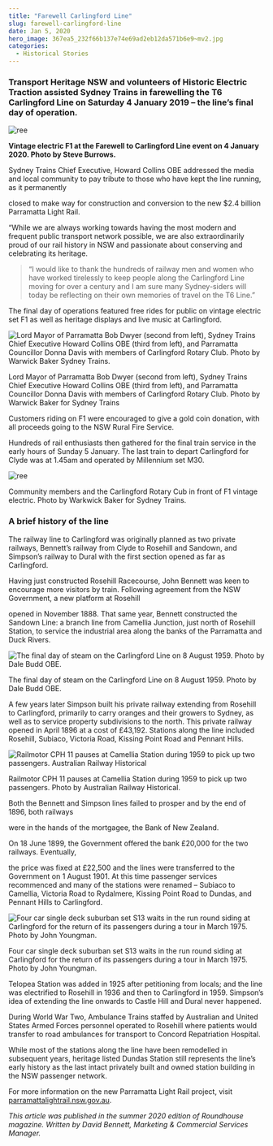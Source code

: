 ```yaml
---
title: "Farewell Carlingford Line"
slug: farewell-carlingford-line
date: Jan 5, 2020
hero_image: 367ea5_232f66b137e74e69ad2eb12da571b6e9~mv2.jpg
categories:
  - Historical Stories
---
```



### Transport Heritage NSW and volunteers of Historic Electric Traction assisted Sydney Trains in farewelling the T6 Carlingford Line on Saturday 4 January 2019 – the line’s final day of operation.

![ree](367ea5_232f66b137e74e69ad2eb12da571b6e9~mv2.jpg)

**Vintage electric F1 at the Farewell to Carlingford Line event on 4 January 2020. Photo by Steve Burrows.**

Sydney Trains Chief Executive, Howard Collins OBE addressed the media and local community to pay tribute to those who have kept the line running, as it permanently

closed to make way for construction and conversion to the new $2.4 billion Parramatta Light Rail.

“While we are always working towards having the most modern and frequent public transport network possible, we are also extraordinarily proud of our rail history in NSW and passionate about conserving and celebrating its heritage.

> “I would like to thank the hundreds of railway men and women who have worked tirelessly to keep people along the Carlingford Line moving for over a century and I am sure many Sydney-siders will today be reflecting on their own memories of travel on the T6 Line.”

The final day of operations featured free rides for public on vintage electric set F1 as well as heritage displays and live music at Carlingford.

![Lord Mayor of Parramatta Bob Dwyer (second from left), Sydney Trains Chief Executive Howard Collins OBE (third from left), and Parramatta Councillor Donna Davis with members of Carlingford Rotary Club. Photo by Warwick Baker Sydney Trains.](a27d24_bb60ebb6c50d4cb196cbe930bdcffa16~mv2.jpg)

Lord Mayor of Parramatta Bob Dwyer (second from left), Sydney Trains Chief Executive Howard Collins OBE (third from left), and Parramatta Councillor Donna Davis with members of Carlingford Rotary Club. Photo by Warwick Baker for Sydney Trains

Customers riding on F1 were encouraged to give a gold coin donation, with all proceeds going to the NSW Rural Fire Service.

Hundreds of rail enthusiasts then gathered for the final train service in the early hours of Sunday 5 January. The last train to depart Carlingford for Clyde was at 1.45am and operated by Millennium set M30.

![ree](367ea5_47095b94ba9244e8af5f502d51adc898~mv2.jpg)

Community members and the Carlingford Rotary Cub in front of F1 vintage electric. Photo by Warkwick Baker for Sydney Trains.

### A brief history of the line

The railway line to Carlingford was originally planned as two private railways, Bennett’s railway from Clyde to Rosehill and Sandown, and Simpson’s railway to Dural with the first section opened as far as Carlingford.

Having just constructed Rosehill Racecourse, John Bennett was keen to encourage more visitors by train. Following agreement from the NSW Government, a new platform at Rosehill

opened in November 1888. That same year, Bennett constructed the Sandown Line: a branch line from Camellia Junction, just north of Rosehill Station, to service the industrial area along the banks of the Parramatta and Duck Rivers.

![The final day of steam on the Carlingford Line on 8 August 1959. Photo by Dale Budd OBE.](367ea5_7d89fc46e58d4f8ca4820c55b4dafb1d~mv2.jpg)

The final day of steam on the Carlingford Line on 8 August 1959. Photo by Dale Budd OBE.

A few years later Simpson built his private railway extending from Rosehill to Carlingford, primarily to carry oranges and their growers to Sydney, as well as to service property subdivisions to the north. This private railway opened in April 1896 at a cost of £43,192. Stations along the line included Rosehill, Subiaco, Victoria Road, Kissing Point Road and Pennant Hills.

![Railmotor CPH 11 pauses at Camellia Station during 1959 to pick up two passengers. Australian Railway Historical](367ea5_9f7a766db14e48d4984ebb23ff55c038~mv2.jpg)

Railmotor CPH 11 pauses at Camellia Station during 1959 to pick up two passengers. Photo by Australian Railway Historical.

Both the Bennett and Simpson lines failed to prosper and by the end of 1896, both railways

were in the hands of the mortgagee, the Bank of New Zealand.

On 18 June 1899, the Government offered the bank £20,000 for the two railways. Eventually,

the price was fixed at £22,500 and the lines were transferred to the Government on 1 August 1901. At this time passenger services recommenced and many of the stations were renamed – Subiaco to Camellia, Victoria Road to Rydalmere, Kissing Point Road to Dundas, and Pennant Hills to Carlingford.

![Four car single deck suburban set S13 waits in the run round siding at Carlingford for the return of its passengers during a tour in March 1975. Photo by John Youngman.](367ea5_46d849d511134572b6a1c39dd6873ee1~mv2.jpg)

Four car single deck suburban set S13 waits in the run round siding at Carlingford for the return of its passengers during a tour in March 1975. Photo by John Youngman.

Telopea Station was added in 1925 after petitioning from locals; and the line was electrified to Rosehill in 1936 and then to Carlingford in 1959. Simpson’s idea of extending the line onwards to Castle Hill and Dural never happened.

During World War Two, Ambulance Trains staffed by Australian and United States Armed Forces personnel operated to Rosehill where patients would transfer to road ambulances for transport to Concord Repatriation Hospital.

While most of the stations along the line have been remodelled in subsequent years, heritage listed Dundas Station still represents the line’s early history as the last intact privately built and owned station building in the NSW passenger network.

For more information on the new Parramatta Light Rail project, visit [parramattalightrail.nsw.gov.au](http://www.parramattalightrail.nsw.gov.au).

*This article was published in the summer 2020 edition of Roundhouse magazine. Written by David Bennett, Marketing & Commercial Services Manager.*
